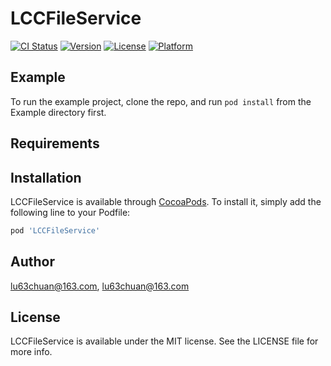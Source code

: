 # LCCFileService

[![CI Status](https://img.shields.io/travis/lu63chuan@163.com/LCCFileService.svg?style=flat)](https://travis-ci.org/lu63chuan@163.com/LCCFileService)
[![Version](https://img.shields.io/cocoapods/v/LCCFileService.svg?style=flat)](https://cocoapods.org/pods/LCCFileService)
[![License](https://img.shields.io/cocoapods/l/LCCFileService.svg?style=flat)](https://cocoapods.org/pods/LCCFileService)
[![Platform](https://img.shields.io/cocoapods/p/LCCFileService.svg?style=flat)](https://cocoapods.org/pods/LCCFileService)

## Example

To run the example project, clone the repo, and run `pod install` from the Example directory first.

## Requirements

## Installation

LCCFileService is available through [CocoaPods](https://cocoapods.org). To install
it, simply add the following line to your Podfile:

```ruby
pod 'LCCFileService'
```

## Author

lu63chuan@163.com, lu63chuan@163.com

## License

LCCFileService is available under the MIT license. See the LICENSE file for more info.
